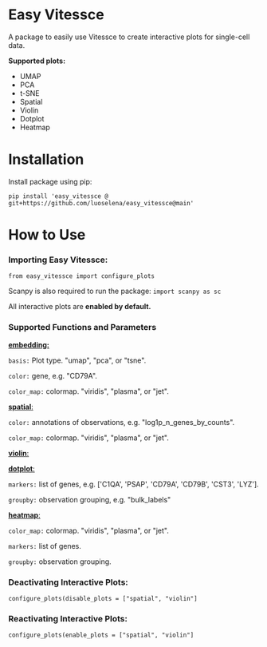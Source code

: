 # Easy Vitessce

A package to easily use Vitessce to create interactive plots for single-cell data.

**Supported plots:**

- UMAP
- PCA
- t-SNE
- Spatial
- Violin
- Dotplot
- Heatmap


# Installation

Install package using pip: 

`pip install 'easy_vitessce @ git+https://github.com/luoselena/easy_vitessce@main'`

# How to Use

### Importing Easy Vitessce: 

`from easy_vitessce import configure_plots`

Scanpy is also required to run the package: `import scanpy as sc`

All interactive plots are **enabled by default.**

### Supported Functions and Parameters

<ins> **embedding:** </ins>

`basis:` Plot type. "umap", "pca", or "tsne".

`color:` gene, e.g. "CD79A". 

`color_map:` colormap. "viridis", "plasma", or "jet".

<ins> **spatial**: </ins>

`color:` annotations of observations, e.g. "log1p_n_genes_by_counts". 

`color_map:` colormap. "viridis", "plasma", or "jet".

<ins> **violin**: </ins>


<ins> **dotplot**: </ins>

`markers:` list of genes, e.g.  ['C1QA', 'PSAP', 'CD79A', 'CD79B', 'CST3', 'LYZ']. 

`groupby:` observation grouping, e.g. "bulk_labels"

<ins> **heatmap**: </ins>

`color_map:` colormap. "viridis", "plasma", or "jet".

`markers:` list of genes.

`groupby:` observation grouping.

### Deactivating Interactive Plots:

`configure_plots(disable_plots = ["spatial", "violin"]`

### Reactivating Interactive Plots:
`configure_plots(enable_plots = ["spatial", "violin"]`

